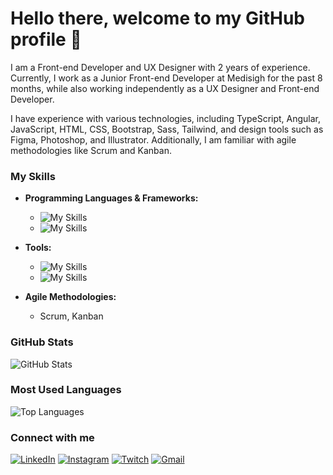 # Hello there, welcome to my GitHub profile 👋

I am a Front-end Developer and UX Designer with 2 years of experience. Currently, I work as a Junior Front-end Developer at Medisigh for the past 8 months, while also working independently as a UX Designer and Front-end Developer.

I have experience with various technologies, including TypeScript, Angular, JavaScript, HTML, CSS, Bootstrap, Sass, Tailwind, and design tools such as Figma, Photoshop, and Illustrator. Additionally, I am familiar with agile methodologies like Scrum and Kanban.

### My Skills

- **Programming Languages & Frameworks:**
  - ![My Skills](https://skillicons.dev/icons?i=html,css,js,ts)
  - ![My Skills](https://skillicons.dev/icons?i=angular,bootstrap,sass,tailwind,react,vue)

- **Tools:**
  - ![My Skills](https://skillicons.dev/icons?i=figma,ps,pr,xd)
  - ![My Skills](https://skillicons.dev/icons?i=vscode)

- **Agile Methodologies:**
  - Scrum, Kanban

### GitHub Stats

![GitHub Stats](https://github-readme-stats.vercel.app/api?username=juancorbacho&show_icons=true&theme=dark)

### Most Used Languages

![Top Languages](https://github-readme-stats.vercel.app/api/top-langs/?username=juancorbacho&layout=compact&theme=dark)

### Connect with me

[![LinkedIn](https://img.shields.io/badge/LinkedIn-blue?style=for-the-badge&logo=linkedin)](https://linkedin.com/in/juan-corbacho) [![Instagram](https://img.shields.io/badge/Instagram-E4405F?style=for-the-badge&logo=instagram&logoColor=white)](https://instagram.com/juanccoelho) [![Twitch](https://img.shields.io/badge/Twitch-9146FF?style=for-the-badge&logo=twitch&logoColor=white)](https://twitch.com/juan) [![Gmail](https://img.shields.io/badge/Gmail-D14836?style=for-the-badge&logo=gmail&logoColor=white)](mailto:juan@gmail.com)


